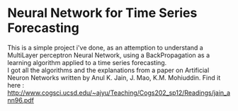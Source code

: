 Neural Network for Time Series Forecasting
===

This is a simple project i've done, as an attemption to understand a MultiLayer perceptron Neural Network, using a BackPropagation as a learning algorithm applied to a time series forecasting.  
I got all the algorithms and the explanations from a paper on Artificial Neuron Networks written  by Anul K. Jain, J. Mao, K.M. Mohiuddin.
Find it here : http://www.cogsci.ucsd.edu/~ajyu/Teaching/Cogs202_sp12/Readings/jain_ann96.pdf
